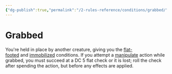 ```yaml
---
{"dg-publish":true,"permalink":"/2-rules-reference/conditions/grabbed/"}
---
```


# Grabbed

You're held in place by another creature, giving you the [flat-footed](https://2e.aonprd.com/Conditions.aspx?ID=16) and [immobilized](https://2e.aonprd.com/Conditions.aspx?ID=24) conditions. If you attempt a [manipulate](https://2e.aonprd.com/Traits.aspx?ID=104) action while grabbed, you must succeed at a DC 5 flat check or it is lost; roll the check after spending the action, but before any effects are applied.